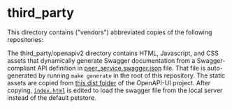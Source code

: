 # third_party
This directory contains ("vendors") abbreviated copies of the following repositories:

The third_party/openapiv2 directory contains HTML, Javascript,
and CSS assets that dynamically generate Swagger documentation from a
Swagger-compliant API definition in [peer_service.swagger.json](./openapiv2/peer_service.swagger.json)
file. That file is auto-generated by running `make generate` in the root
of this repository. The static assets are copied from
[this dist folder](https://github.com/swagger-api/swagger-ui/tree/master/dist)
of the OpenAPI-UI project. After copying, [`index.html`](./openapiv2/index.html)
is edited to load the swagger file from the local server instead of the default petstore.
